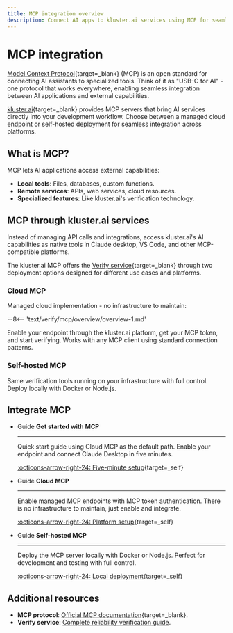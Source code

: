 ```yaml
---
title: MCP integration overview
description: Connect AI apps to kluster.ai services using MCP for seamless development workflow integration with verification tools and automated reliability checking.
---
```


# MCP integration

[Model Context Protocol](https://modelcontextprotocol.io/introduction){target=\_blank} (MCP) is an open standard for connecting AI assistants to specialized tools. Think of it as "USB-C for AI" - one protocol that works everywhere, enabling seamless integration between AI applications and external capabilities.

[kluster.ai](https://www.kluster.ai/){target=\_blank} provides MCP servers that bring AI services directly into your development workflow. Choose between a managed cloud endpoint or self-hosted deployment for seamless integration across platforms.

## What is MCP?

MCP lets AI applications access external capabilities:

- **Local tools**: Files, databases, custom functions.
- **Remote services**: APIs, web services, cloud resources.
- **Specialized features**: Like kluster.ai's verification technology.

## MCP through kluster.ai services

Instead of managing API calls and integrations, access kluster.ai's AI capabilities as native tools in Claude desktop, VS Code, and other MCP-compatible platforms.

The kluster.ai MCP offers the [Verify service](/verify/reliability/overview){target=\_blank} through two deployment options designed for different use cases and platforms.

### Cloud MCP

Managed cloud implementation - no infrastructure to maintain:

--8<-- 'text/verify/mcp/overview/overview-1.md'

Enable your endpoint through the kluster.ai platform, get your MCP token, and start verifying. Works with any MCP client using standard connection patterns.

### Self-hosted MCP

Same verification tools running on your infrastructure with full control. Deploy locally with Docker or Node.js.

## Integrate MCP

<div class="grid cards" markdown>

-   <span class="badge guide">Guide</span> __Get started with MCP__

    ---

    Quick start guide using Cloud MCP as the default path. Enable your endpoint and connect Claude Desktop in five minutes.

    [:octicons-arrow-right-24: Five-minute setup](/verify/mcp/get-started/){target=_self}

-   <span class="badge guide">Guide</span> __Cloud MCP__

    ---

    Enable managed MCP endpoints with MCP token authentication. There is no infrastructure to maintain, just enable and integrate.

    [:octicons-arrow-right-24: Platform setup](/verify/mcp/cloud/platform/){target=_self}

-   <span class="badge guide">Guide</span> __Self-hosted MCP__

    ---

    Deploy the MCP server locally with Docker or Node.js. Perfect for development and testing with full control.

    [:octicons-arrow-right-24: Local deployment](/verify/mcp/self-hosted/){target=_self}

</div>

## Additional resources

- **MCP protocol**: [Official MCP documentation](https://modelcontextprotocol.io/docs){target=\_blank}.
- **Verify service**: [Complete reliability verification guide](/verify/reliability/overview).
